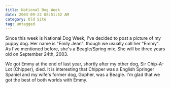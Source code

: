 ```yaml
---
title: National Dog Week
date: 2003-09-22 08:51:52 AM
category: Old Site
tag: untagged
---
```


Since this week is National Dog Week, I've decided to post a picture of my puppy dog. Her name is "Emily Jean". though we usually call her "Emmy". As I've mentioned before, she's a Beagle/Spring mix. She will be three years old on September 24th, 2003.

We got Emmy at the end of last year, shortly after my other dog, Sir Chip-A-Lot (Chipper), died. It is interesting that Chipper was a English Springer Spaniel and my wife's former dog, Gopher, was a Beagle. I'm glad that we got the best of both worlds with Emmy.
